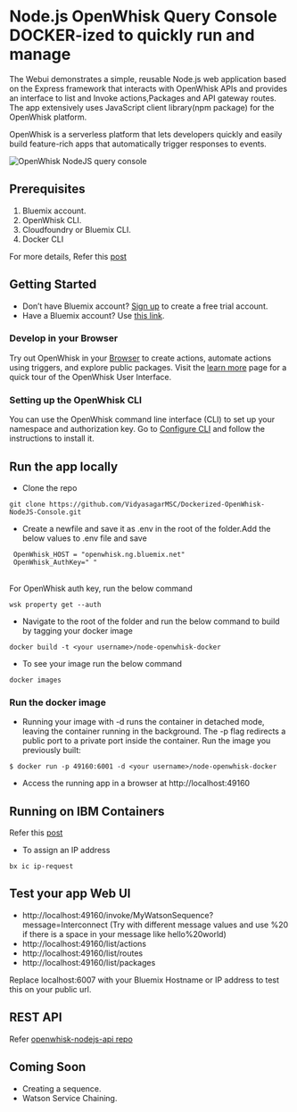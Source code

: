 # Node.js OpenWhisk Query Console DOCKER-ized to quickly run and manage

The Webui demonstrates a simple, reusable Node.js web application based on the Express framework that interacts with OpenWhisk APIs and provides an interface to list and Invoke actions,Packages and API gateway routes. The app extensively uses JavaScript client library(npm package) for the OpenWhisk platform.

OpenWhisk is a serverless platform that lets developers quickly and easily build feature-rich apps that automatically trigger responses to events.

![OpenWhisk NodeJS query console](https://raw.githubusercontent.com/VidyasagarMSC/openwhisk-nodejs-webui/master/public/images/Openwhisk-nodejs.gif)

## Prerequisites
1. Bluemix account.
2. OpenWhisk CLI.
3. Cloudfoundry or Bluemix CLI.
4. Docker CLI

For more details, Refer this [post](http://vidyasagarmsc.com/creating-a-docker-container-on-bluemix/) 

## Getting Started
- Don’t have Bluemix account? <a title="(Opens in a new tab or window)" href="https://console.ng.bluemix.net/registration/" target="_blank">Sign up</a> to create a free trial account.
- Have a Bluemix account? Use <a title="(Opens in a new tab or window)" href="https://console.ng.bluemix.net/openwhisk/editor" target="_blank">this link</a>.

### Develop in your Browser

Try out OpenWhisk in your [Browser](https://console.ng.bluemix.net/openwhisk/editor) to create actions, automate actions using triggers, and explore public packages. Visit the [learn more](https://console.ng.bluemix.net/openwhisk/learn) page for a quick tour of the OpenWhisk User Interface.

### Setting up the OpenWhisk CLI

You can use the OpenWhisk command line interface (CLI) to set up your namespace and authorization key. Go to [Configure CLI](https://new-console.ng.bluemix.net/openwhisk/cli) and follow the instructions to install it.


## Run the app locally

- Clone the repo
```
git clone https://github.com/VidyasagarMSC/Dockerized-OpenWhisk-NodeJS-Console.git
```
- Create a newfile and save it as .env in the root of the folder.Add the below
  values to .env file and save

```
 OpenWhisk_HOST = "openwhisk.ng.bluemix.net"
 OpenWhisk_AuthKey=" "
```
<br>For OpenWhisk auth key, run the below command
```
wsk property get --auth
```
- Navigate to the root of the folder and run the below command to build by tagging your docker image
```
docker build -t <your username>/node-openwhisk-docker
```
- To see your image run the below command
```
docker images
```
### Run the docker image
- Running your image with -d runs the container in detached mode, leaving the container running in the background. The -p flag redirects a public port to a private port inside the container. Run the image you previously built:

```
$ docker run -p 49160:6001 -d <your username>/node-openwhisk-docker
```

- Access the running app in a browser at http://localhost:49160
## Running on IBM Containers

Refer this [post](http://vidyasagarmsc.com/creating-a-docker-container-on-bluemix/)

- To assign an IP address

```
bx ic ip-request
```

## Test your app Web UI

- http://localhost:49160/invoke/MyWatsonSequence?message=Interconnect (Try with different message values and use %20 if there is a space in your message like hello%20world)
-   http://localhost:49160/list/actions
- 	http://localhost:49160/list/routes
- 	http://localhost:49160/list/packages

Replace localhost:6007 with your Bluemix Hostname or IP address to test this on your public url.

## REST API
Refer [openwhisk-nodejs-api repo](https://github.com/VidyasagarMSC/openwhisk-nodejs-api)

## Coming Soon

- Creating a sequence.
- Watson Service Chaining.
